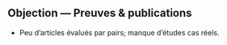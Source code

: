 ## Objection — Preuves & publications
- Peu d’articles évalués par pairs; manque d’études cas réels.
